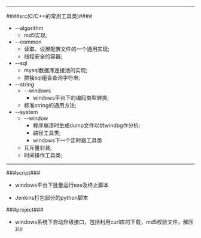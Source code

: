 
****
####src(C/C++的常用工具类)####

* --algorithm  
   * md5实现;
* --common
   * 读取、设置配置文件的一个通用实现;
   * 线程安全的容器;
* --sql
   * mysql数据库连接池的实现;
   * 拼接sql组合查询字符串;
* --string
   * --windows
      * windows平台下的编码类型转换;
   * 标准string的通用方法;
* --system
   * --window
      * 程序崩溃时生成dump文件以供windbg作分析;
      * 路径工具类;
	  * windows下一个定时器工具类
   * 互斥量封装;
   * 时间操作工具类;

***

###script###

* windows平台下批量运行exe及终止脚本

* Jenkins打包部分的python脚本

###project###

* windows系统下自动升级接口，包括利用curl库的下载，md5校验文件，解压zip
       
      
